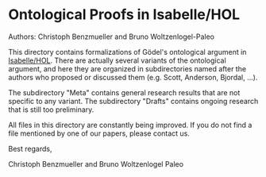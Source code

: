 Ontological Proofs in Isabelle/HOL
=================================

Authors: Christoph Benzmueller and Bruno Woltzenlogel-Paleo

This directory contains formalizations of 
Gödel's ontological argument in 
[Isabelle/HOL](http://isabelle.in.tum.de/). 
There are actually several variants of the ontological
argument, and here they are organized in subdirectories
named after the authors who proposed or discussed them
(e.g. Scott, Anderson, Bjordal, ...).

The subdirectory "Meta" contains general research results that
are not specific to any variant. The subdirectory "Drafts" contains
ongoing research that is still too preliminary.

All files in this directory are constantly being improved.
If you do not find a file mentioned by one of our papers,
please contact us.

Best regards,

Christoph Benzmueller and Bruno Woltzenlogel Paleo
